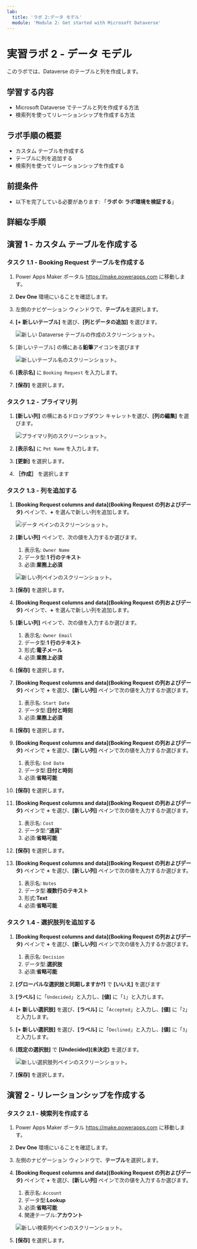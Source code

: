 ```yaml
---
lab:
  title: 'ラボ 2:データ モデル'
  module: 'Module 2: Get started with Microsoft Dataverse'
---
```


# 実習ラボ 2 - データ モデル

このラボでは、Dataverse のテーブルと列を作成します。

## 学習する内容

- Microsoft Dataverse でテーブルと列を作成する方法
- 検索列を使ってリレーションシップを作成する方法

## ラボ手順の概要

- カスタム テーブルを作成する
- テーブルに列を追加する
- 検索列を使ってリレーションシップを作成する
  
## 前提条件

- 以下を完了している必要があります: 「**ラボ 0: ラボ環境を検証する**」

## 詳細な手順

## 演習 1 - カスタム テーブルを作成する

### タスク 1.1 - Booking Request テーブルを作成する

1. Power Apps Maker ポータル <https://make.powerapps.com> に移動します。

1. **Dev One** 環境にいることを確認します。

1. 左側のナビゲーション ウィンドウで、**テーブル**を選択します。

1. **[+ 新しいテーブル]** を選び、**[列とデータの追加]** を選びます。

    ![新しい Dataverse テーブルの作成のスクリーンショット。](../media/create-new-table-dataverse.png)

1. [新しいテーブル] の横にある**鉛筆**アイコンを選びます

    ![新しいテーブル名のスクリーンショット。](../media/table-name.png)

1. **[表示名]** に `Booking Request` を入力します。

1. **[保存]** を選択します。

### タスク 1.2 - プライマリ列

1. **[新しい列]** の横にあるドロップダウン キャレットを選び、**[列の編集]** を選びます。

    ![プライマリ列のスクリーンショット。](../media/primary-column.png)

1. **[表示名]** に `Pet Name` を入力します。

1. **[更新]** を選択します。

1. **［作成］** を選択します

### タスク 1.3 - 列を追加する

1. **[Booking Request columns and data]\(Booking Request の列およびデータ\)** ペインで、**+** を選んで新しい列を追加します。

    ![データ ペインのスクリーンショット。](../media/data-pane.png)

1. **[新しい列]** ペインで、次の値を入力するか選びます。

   1. 表示名: `Owner Name`
   1. データ型:**1 行のテキスト**
   1. 必須:**業務上必須**

    ![新しい列ペインのスクリーンショット。](../media/new-column-pane.png)

1. **[保存]** を選択します。

1. **[Booking Request columns and data]\(Booking Request の列およびデータ\)** ペインで、**+** を選んで新しい列を追加します。

1. **[新しい列]** ペインで、次の値を入力するか選びます。

   1. 表示名: `Owner Email`
   1. データ型:**1 行のテキスト**
   1. 形式:**電子メール**
   1. 必須:**業務上必須**

1. **[保存]** を選択します。

1. **[Booking Request columns and data]\(Booking Request の列およびデータ\)** ペインで **+** を選び、**[新しい列]** ペインで次の値を入力するか選びます。

   1. 表示名: `Start Date`
   1. データ型:**日付と時刻**
   1. 必須:**業務上必須**

1. **[保存]** を選択します。

1. **[Booking Request columns and data]\(Booking Request の列およびデータ\)** ペインで **+** を選び、**[新しい列]** ペインで次の値を入力するか選びます。

   1. 表示名: `End Date`
   1. データ型:**日付と時刻**
   1. 必須:**省略可能**

1. **[保存]** を選択します。

1. **[Booking Request columns and data]\(Booking Request の列およびデータ\)** ペインで **+** を選び、**[新しい列]** ペインで次の値を入力するか選びます。

   1. 表示名: `Cost`
   1. データ型:"**通貨**"
   1. 必須:**省略可能**

1. **[保存]** を選択します。

1. **[Booking Request columns and data]\(Booking Request の列およびデータ\)** ペインで **+** を選び、**[新しい列]** ペインで次の値を入力するか選びます。

   1. 表示名: `Notes`
   1. データ型:**複数行のテキスト**
   1. 形式:**Text**
   1. 必須:**省略可能**

### タスク 1.4 - 選択肢列を追加する

1. **[Booking Request columns and data]\(Booking Request の列およびデータ\)** ペインで **+** を選び、**[新しい列]** ペインで次の値を入力するか選びます。

   1. 表示名: `Decision`
   1. データ型:**選択肢**
   1. 必須:**省略可能**

1. **[グローバルな選択肢と同期しますか?]** で **[いいえ]** を選びます

1. **[ラベル]** に「`Undecided`」と入力し、**[値]** に「`1`」と入力します。

1. **[+ 新しい選択肢]** を選び、**[ラベル]** に「`Accepted`」と入力し、**[値]** に「`2`」と入力します。

1. **[+ 新しい選択肢]** を選び、**[ラベル]** に「`Declined`」と入力し、**[値]** に「`3`」と入力します。

1. **[既定の選択肢]** で **[Undecided]\(未決定\)** を選びます。

    ![新しい選択肢列ペインのスクリーンショット。](../media/new-local-choice.png)

1. **[保存]** を選択します。

## 演習 2 - リレーションシップを作成する

### タスク 2.1 - 検索列を作成する

1. Power Apps Maker ポータル <https://make.powerapps.com> に移動します。

1. **Dev One** 環境にいることを確認します。

1. 左側のナビゲーション ウィンドウで、**テーブル**を選択します。

1. **[Booking Request columns and data]\(Booking Request の列およびデータ\)** ペインで **+** を選び、**[新しい列]** ペインで次の値を入力するか選びます。

   1. 表示名: `Account`
   1. データ型:**Lookup**
   1. 必須:**省略可能**
   1. 関連テーブル:**アカウント**

    ![新しい検索列ペインのスクリーンショット。](../media/new-lookup.png)

1. **[保存]** を選択します。
